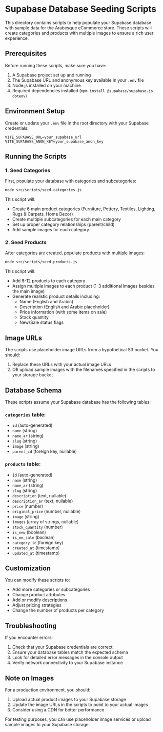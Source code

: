 # Supabase Database Seeding Scripts

This directory contains scripts to help populate your Supabase database with sample data for the Arabesque eCommerce store. These scripts will create categories and products with multiple images to ensure a rich user experience.

## Prerequisites

Before running these scripts, make sure you have:

1. A Supabase project set up and running
2. The Supabase URL and anonymous key available in your `.env` file
3. Node.js installed on your machine
4. Required dependencies installed (`npm install @supabase/supabase-js dotenv`)

## Environment Setup

Create or update your `.env` file in the root directory with your Supabase credentials:

```
VITE_SUPABASE_URL=your_supabase_url
VITE_SUPABASE_ANON_KEY=your_supabase_anon_key
```

## Running the Scripts

### 1. Seed Categories

First, populate your database with categories and subcategories:

```bash
node src/scripts/seed-categories.js
```

This script will:

- Create 6 main product categories (Furniture, Pottery, Textiles, Lighting, Rugs & Carpets, Home Decor)
- Create multiple subcategories for each main category
- Set up proper category relationships (parent/child)
- Add sample images for each category

### 2. Seed Products

After categories are created, populate products with multiple images:

```bash
node src/scripts/seed-products.js
```

This script will:

- Add 8-12 products to each category
- Assign multiple images to each product (1-3 additional images besides the main image)
- Generate realistic product details including:
  - Name (English and Arabic)
  - Description (English and Arabic placeholder)
  - Price information (with some items on sale)
  - Stock quantity
  - New/Sale status flags

## Image URLs

The scripts use placeholder image URLs from a hypothetical S3 bucket. You should:

1. Replace these URLs with your actual image URLs
2. OR upload sample images with the filenames specified in the scripts to your storage bucket

## Database Schema

These scripts assume your Supabase database has the following tables:

### `categories` table:

- `id` (auto-generated)
- `name` (string)
- `name_ar` (string)
- `slug` (string)
- `image` (string)
- `parent_id` (foreign key, nullable)

### `products` table:

- `id` (auto-generated)
- `name` (string)
- `name_ar` (string)
- `slug` (string)
- `description` (text, nullable)
- `description_ar` (text, nullable)
- `price` (number)
- `original_price` (number, nullable)
- `image` (string)
- `images` (array of strings, nullable)
- `stock_quantity` (number)
- `is_new` (boolean)
- `is_on_sale` (boolean)
- `category_id` (foreign key)
- `created_at` (timestamp)
- `updated_at` (timestamp)

## Customization

You can modify these scripts to:

- Add more categories or subcategories
- Change product attributes
- Add or modify descriptions
- Adjust pricing strategies
- Change the number of products per category

## Troubleshooting

If you encounter errors:

1. Check that your Supabase credentials are correct
2. Ensure your database tables match the expected schema
3. Look for detailed error messages in the console output
4. Verify network connectivity to your Supabase instance

## Note on Images

For a production environment, you should:

1. Upload actual product images to your Supabase storage
2. Update the image URLs in the scripts to point to your actual images
3. Consider using a CDN for better performance

For testing purposes, you can use placeholder image services or upload sample images to your Supabase storage.
